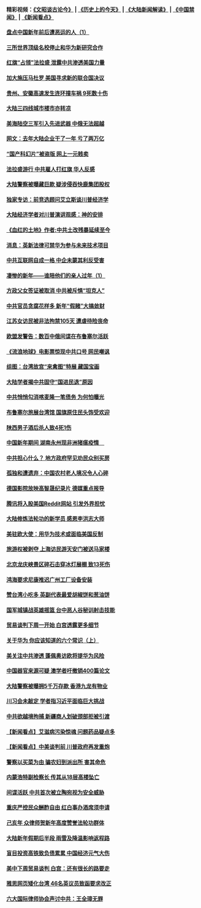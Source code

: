 #### 精彩视频：[《文昭谈古论今》](http://45.76.195.252/wenzhao) | [《历史上的今天》](http://45.76.195.252/today-in-history) | [《大陆新闻解读》](http://45.76.195.252/ntdtv-comedy) | [《中国禁闻》](http://45.76.195.252/ntdtv-news) | [《新闻看点》](http://45.76.195.252/news-insight) 

 #### [盘点中国新年前后遭恶运的人（1）](../pages/nsc413/n11034728.md?t=02101831) 

#### [三所世界顶级名校停止和华为新研究合作](../pages/nsc413/n11034829.md?t=02101831) 

#### [红旗“占领”法拉盛 泄露中共渗透美国力量](../pages/nsc413/n11035177.md?t=02101831) 


#### [加大施压马杜罗 美国寻求新的联合国决议](../pages/nsc413/n11035619.md?t=02101831) 

#### [贵州、安徽高速发生连环撞车祸 9死数十伤](../pages/nsc413/n11035357.md?t=02101831) 

#### [大陆三四线城市楼市亦转凉](../pages/nsc413/n11035261.md?t=02101831) 

#### [美海陆空三军引入先进武器 中俄无法超越](../pages/nsc413/n11019720.md?t=02101831) 

#### [网文：去年大陆企业干了一年 亏了两万亿](../pages/nsc413/n11035104.md?t=02101831) 

#### [“国产科幻片”被盗版 网上一元贱卖](../pages/nsc413/n11035079.md?t=02101831) 

#### [法拉盛游行 中共雇人打红旗 华人反感](../pages/nsc413/n11035206.md?t=02101831) 

#### [大陆警察被曝藏巨款 疑涉侵吞快鹿集团股权](../pages/nsc413/n11035050.md?t=02101831) 

#### [独家专访：前竞选顾问艾立斯谈川普经济学](../pages/nsc413/n11034992.md?t=02101831) 

#### [大陆经济学者对川普演讲观感：神的安排](../pages/nsc413/n11034989.md?t=02101831) 

#### [《血红的土地》作者:中共土改残暴延续至今](../pages/nsc413/n11034781.md?t=02101831) 

#### [消息：英新法律可禁华为参与未来技术项目](../pages/nsc413/n11034647.md?t=02101831) 

#### [中共互联网自成一格 中企未蒙其利反受害](../pages/nsc413/n11034725.md?t=02101831) 

#### [凄惨的新年——谁陪他们的亲人过年（1）](../pages/nsc413/n11032494.md?t=02101831) 

#### [方政父女签证被取消 中共被斥惧“坦克人”](../pages/nsc413/n11034628.md?t=02101831) 

#### [中共官员贪腐花样多 新年“假赌”大搞敛财](../pages/nsc413/n11034557.md?t=02101831) 

#### [江苏女访民被非法拘禁105天 遭虐待险丧命](../pages/nsc413/n11034450.md?t=02101831) 

#### [欧盟发警告：数百中俄间谍在布鲁塞尔活跃](../pages/nsc413/n11034561.md?t=02101831) 

#### [《流浪地球》电影票惊现中共口号 网民嘲讽](../pages/nsc413/n11033589.md?t=02101831) 

#### [组图：台湾故宫“来禽图”特展 藏国宝画](../pages/nsc413/n11034389.md?t=02101831) 

#### [大陆学者揭中共固守“国进民退”原因](../pages/nsc413/n11033893.md?t=02101831) 

#### [中共悄悄勾消喀麦隆一笔债务 为何怕曝光](../pages/nsc413/n11029114.md?t=02101831) 


#### [布鲁塞尔旅展台湾馆 国旗原住民头饰受欢迎](../pages/nsc413/n11034097.md?t=02101831) 

#### [陕西男子酒后杀人致4死1伤](../pages/nsc413/n11033969.md?t=02101831) 

#### [中国新年期间 湖南永州现非洲猪瘟疫情　](../pages/nsc413/n11034014.md?t=02101831) 

#### [中共担心什么？ 地方政府罕见劝民众别买房](../pages/nsc413/n11033827.md?t=02101831) 

#### [孤独和遭遗弃：中国农村老人境况令人心碎](../pages/nsc413/n11033322.md?t=02101831) 

#### [德国影院放映高智晟纪录片 德媒重点报导](../pages/nsc413/n11033624.md?t=02101831) 

#### [腾讯将入股美国Reddit网站 引发外界担忧](../pages/nsc413/n11033604.md?t=02101831) 

#### [大陆修炼法轮功的新学员 感恩李洪志大师](../pages/nsc413/n11030592.md?t=02101831) 

#### [美驻欧大使：用华为技术或面临美国反制](../pages/nsc413/n11033036.md?t=02101831) 

#### [旅游权被剥夺 上海访民游天安门被送马家楼](../pages/nsc413/n11033625.md?t=02101831) 

#### [北京龙庆峡景区碎石击穿冰灯展棚 致13死伤](../pages/nsc413/n11033557.md?t=02101831) 

#### [鸿海要求尼康推迟广州工厂设备安装](../pages/nsc413/n11033581.md?t=02101831) 

#### [赞台湾小吃多 英副代表最爱胡椒饼和葱油饼](../pages/nsc413/n11033540.md?t=02101831) 

#### [国军城镇战英雄摇篮 台中恶人谷秘训射击技能](../pages/nsc413/n11033523.md?t=02101831) 

#### [贸易谈判下周一开始 白宫透露更多细节](../pages/nsc413/n11033359.md?t=02101831) 

#### [关于华为 你应该知道的六个常识（上）](../pages/nsc413/n11032957.md?t=02101831) 

#### [美关注中共渗透 蓬佩奥访欧将提华为风险](../pages/nsc413/n11032871.md?t=02101831) 

#### [中国器官来源可疑 澳学者吁撤销400篇论文](../pages/nsc413/n11032256.md?t=02101831) 

#### [大陆警察被曝拥5千万存款 香港九龙有物业](../pages/nsc413/n11033135.md?t=02101831) 

#### [川习会未敲定 学者指习近平面临巨大挑战](../pages/nsc413/n11032752.md?t=02101831) 

#### [中共欲越境拘捕 新疆商人划破颈部拒被引渡](../pages/nsc413/n11032947.md?t=02101831) 

#### [【新闻看点】艾滋病污染惊魂 问题药品疑点多](../pages/nsc413/n11032809.md?t=02101831) 

#### [【新闻看点】中美谈判前 川普政府再发重炮](../pages/nsc413/n11032676.md?t=02101831) 

#### [警察以买菜为由 骗农妇到派出所 害其命危](../pages/nsc413/n11032835.md?t=02101831) 

#### [内蒙浩特副检察长 传其从18层高楼坠亡](../pages/nsc413/n11032731.md?t=02101831) 

#### [间谍活跃 中共首次被立陶宛视为安全威胁](../pages/nsc413/n11032894.md?t=02101831) 

#### [重庆严控民众酬酢自由 红白事办酒席须申请](../pages/nsc413/n11032890.md?t=02101831) 

#### [己亥年 众律师贺新年高度赞誉法轮功群体](../pages/nsc413/n11031426.md?t=02101831) 

#### [大陆新年假期后半段 雨雪及降温影响返程路](../pages/nsc413/n11032700.md?t=02101831) 

#### [盲目投资高铁致负债累累 中国经济元气大伤](../pages/nsc413/n11032528.md?t=02101831) 

#### [美中下周贸易谈判 白宫：还有很长的路要走](../pages/nsc413/n11032579.md?t=02101831) 

#### [雅思网页矮化台湾 46名英议员致函要求改正](../pages/nsc413/n11032619.md?t=02101831) 

#### [六大国际律师协会声讨中共：王全璋无罪](../pages/nsc413/n11032531.md?t=02101831) 

